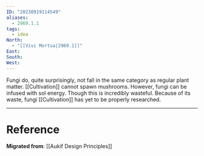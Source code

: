 ```yaml
---
ID: "20230919114549"
aliases:
  - 2969.1.1
tags:
  - idea
North:
  - "[[Vivi Mortua|2969.1]]"
East: 
South: 
West:
---
```

Fungi do, quite surprisingly, not fall in the same category as regular plant matter. [[Cultivation]] cannot spawn mushrooms. However, fungi can be infused with sol energy. Though this is incredibly wasteful. Because of its waste, fungi [[Cultivation]] has yet to be properly researched.

---

# Reference

**Migrated from**: [[Aukif Design Principles]]